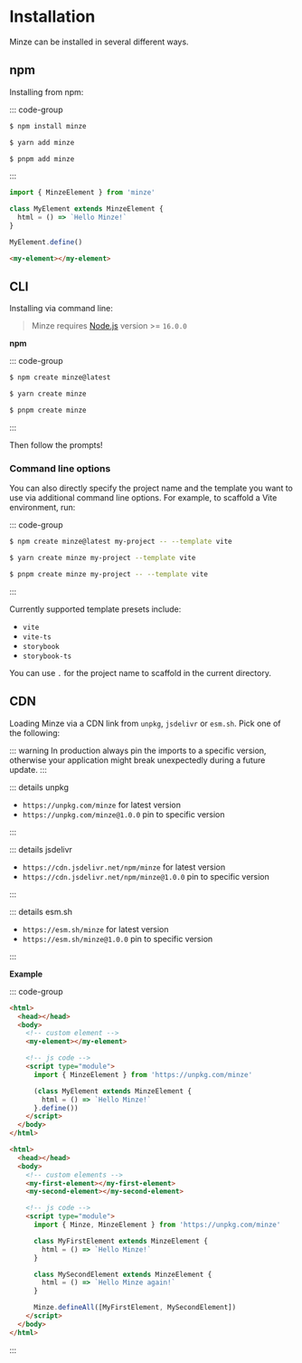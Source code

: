 # Installation

Minze can be installed in several different ways.

## npm

Installing from npm:

::: code-group

```bash [npm]
$ npm install minze
```

```bash [yarn]
$ yarn add minze
```

```bash [pnpm]
$ pnpm add minze
```

:::

```js
import { MinzeElement } from 'minze'

class MyElement extends MinzeElement {
  html = () => `Hello Minze!`
}

MyElement.define()
```

```html
<my-element></my-element>
```

## CLI

Installing via command line:

> Minze requires [Node.js](https://nodejs.dev/) version >= `16.0.0`

**npm**

::: code-group

```bash [npm]
$ npm create minze@latest
```

```bash [yarn]
$ yarn create minze
```

```bash [pnpm]
$ pnpm create minze
```

:::

Then follow the prompts!

### Command line options

You can also directly specify the project name and the template you want to use via additional command line options. For example, to scaffold a Vite environment, run:

::: code-group

```bash [npm]
$ npm create minze@latest my-project -- --template vite
```

```bash [yarn]
$ yarn create minze my-project --template vite
```

```bash [pnpm]
$ pnpm create minze my-project -- --template vite
```

:::

Currently supported template presets include:

- `vite`
- `vite-ts`
- `storybook`
- `storybook-ts`

You can use `.` for the project name to scaffold in the current directory.

## CDN

Loading Minze via a CDN link from `unpkg`, `jsdelivr` or `esm.sh`. Pick one of the following:

::: warning
In production always pin the imports to a specific version, otherwise your application might break unexpectedly during a future update.
:::

::: details unpkg

- `https://unpkg.com/minze` for latest version
- `https://unpkg.com/minze@1.0.0` pin to specific version

:::

::: details jsdelivr

- `https://cdn.jsdelivr.net/npm/minze` for latest version
- `https://cdn.jsdelivr.net/npm/minze@1.0.0` pin to specific version

:::

::: details esm.sh

- `https://esm.sh/minze` for latest version
- `https://esm.sh/minze@1.0.0` pin to specific version

:::

**Example**

<!-- prettier-ignore-start -->

::: code-group

```html [Module]
<html>
  <head></head>
  <body>
    <!-- custom element -->
    <my-element></my-element>

    <!-- js code -->
    <script type="module">
      import { MinzeElement } from 'https://unpkg.com/minze'

      (class MyElement extends MinzeElement {
        html = () => `Hello Minze!`
      }.define())
    </script>
  </body>
</html>
```

```html [Module > defineAll]
<html>
  <head></head>
  <body>
    <!-- custom elements -->
    <my-first-element></my-first-element>
    <my-second-element></my-second-element>

    <!-- js code -->
    <script type="module">
      import { Minze, MinzeElement } from 'https://unpkg.com/minze'

      class MyFirstElement extends MinzeElement {
        html = () => `Hello Minze!`
      }

      class MySecondElement extends MinzeElement {
        html = () => `Hello Minze again!`
      }

      Minze.defineAll([MyFirstElement, MySecondElement])
    </script>
  </body>
</html>
```

:::

<!-- prettier-ignore-end -->
